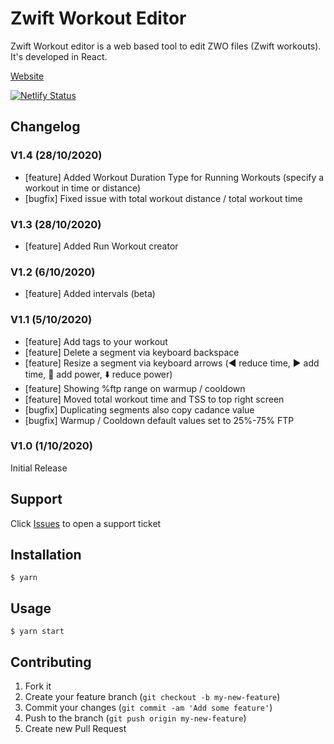 # Zwift Workout Editor

Zwift Workout editor is a web based tool to edit ZWO files (Zwift workouts). It's developed in React. 

[Website](https://www.zwiftworkout.com/)

[![Netlify Status](https://api.netlify.com/api/v1/badges/0379dca2-6a91-4d51-af55-ea3fa0489520/deploy-status)](https://app.netlify.com/sites/zwiftworkout/deploys)

## Changelog

### V1.4 (28/10/2020)
- [feature] Added Workout Duration Type for Running Workouts (specify a workout in time or distance)
- [bugfix] Fixed issue with total workout distance / total workout time

### V1.3 (28/10/2020)
- [feature] Added Run Workout creator

### V1.2 (6/10/2020)

- [feature] Added intervals (beta)

### V1.1 (5/10/2020)

- [feature] Add tags to your workout
- [feature] Delete a segment via keyboard backspace
- [feature] Resize a segment via keyboard arrows (◀️ reduce time, ▶️ add time, 🔼 add power, ⬇️ reduce power) 
- [feature] Showing %ftp range on warmup / cooldown
- [feature] Moved total workout time and TSS to top right screen
- [bugfix] Duplicating segments also copy cadance value
- [bugfix] Warmup / Cooldown default values set to 25%-75% FTP 

### V1.0 (1/10/2020)

Initial Release


## Support

Click [Issues](https://github.com/breiko83/zwo-editor/issues) to open a support ticket 

## Installation

    $ yarn

## Usage

    $ yarn start

## Contributing

1. Fork it
2. Create your feature branch (`git checkout -b my-new-feature`)
3. Commit your changes (`git commit -am 'Add some feature'`)
4. Push to the branch (`git push origin my-new-feature`)
5. Create new Pull Request
